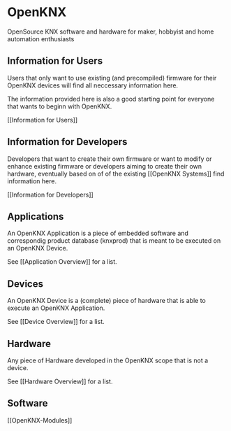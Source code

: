 # OpenKNX
OpenSource KNX software and hardware for maker, hobbyist and home automation enthusiasts


## Information for Users

Users that only want to use existing (and precompiled) firmware for their OpenKNX devices will find all neccessary information here.

The information provided here is also a good starting point for everyone that wants to beginn with OpenKNX.

[[Information for Users]]


## Information for Developers

Developers that want to create their own firmware or want to modify or enhance existing firmware or developers aiming to create their own hardware, eventually based on of of the existing [[OpenKNX Systems]] find information here.

[[Information for Developers]]

## Applications

An OpenKNX Application is a piece of embedded software and correspondig product database (knxprod) that is meant to be executed on an OpenKNX Device.

See [[Application Overview]] for a list.

## Devices

An OpenKNX Device is a (complete) piece of hardware that is able to execute an OpenKNX Application.

See [[Device Overview]] for a list.


## Hardware

Any piece of Hardware developed in the OpenKNX scope that is not a device.

See [[Hardware Overview]] for a list.

## Software

[[OpenKNX-Modules]]